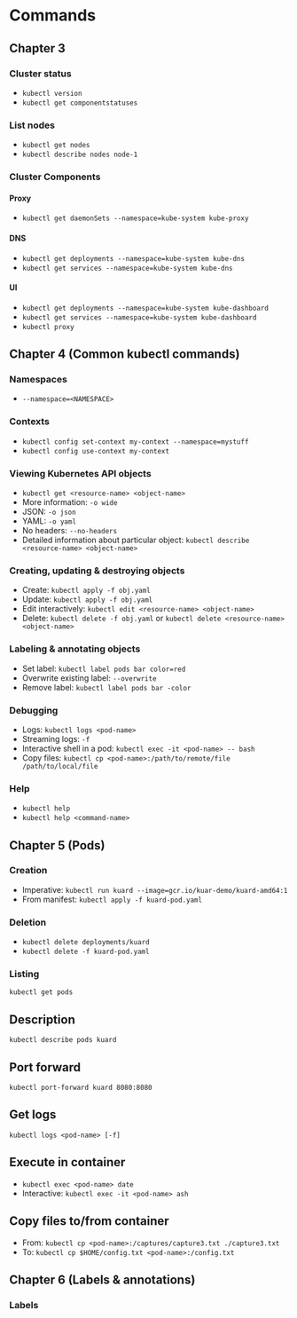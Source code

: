 # Commands
## Chapter 3
### Cluster status
- `kubectl version`
- `kubectl get componentstatuses`

### List nodes
- `kubectl get nodes`
- `kubectl describe nodes node-1`

### Cluster Components
#### Proxy
- `kubectl get daemonSets --namespace=kube-system kube-proxy`

#### DNS
- `kubectl get deployments --namespace=kube-system kube-dns`
- `kubectl get services --namespace=kube-system kube-dns`

#### UI
- `kubectl get deployments --namespace=kube-system kube-dashboard`
- `kubectl get services --namespace=kube-system kube-dashboard`
- `kubectl proxy`

## Chapter 4 (Common kubectl commands)
### Namespaces
- `--namespace=<NAMESPACE>`

### Contexts
- `kubectl config set-context my-context --namespace=mystuff`
- `kubectl config use-context my-context`

### Viewing Kubernetes API objects
- `kubectl get <resource-name> <object-name>`
- More information: `-o wide`
- JSON: `-o json`
- YAML: `-o yaml`
- No headers: `--no-headers`
- Detailed information about particular object: `kubectl describe <resource-name> <object-name>`

### Creating, updating & destroying objects
- Create: `kubectl apply -f obj.yaml`
- Update: `kubectl apply -f obj.yaml`
- Edit interactively: `kubectl edit <resource-name> <object-name>`
- Delete: `kubectl delete -f obj.yaml` or `kubectl delete <resource-name> <object-name>`

### Labeling & annotating objects
- Set label: `kubectl label pods bar color=red`
- Overwrite existing label: `--overwrite`
- Remove label: `kubectl label pods bar -color`

### Debugging
- Logs: `kubectl logs <pod-name>`
- Streaming logs: `-f`
- Interactive shell in a pod: `kubectl exec -it <pod-name> -- bash`
- Copy files: `kubectl cp <pod-name>:/path/to/remote/file /path/to/local/file`

### Help
- `kubectl help`
- `kubectl help <command-name>`


## Chapter 5 (Pods)
### Creation
- Imperative: `kubectl run kuard --image=gcr.io/kuar-demo/kuard-amd64:1`
- From manifest: `kubectl apply -f kuard-pod.yaml`

### Deletion
- `kubectl delete deployments/kuard`
- `kubectl delete -f kuard-pod.yaml`

### Listing
`kubectl get pods`

## Description
`kubectl describe pods kuard`

## Port forward
`kubectl port-forward kuard 8080:8080`

## Get logs
`kubectl logs <pod-name> [-f]`

## Execute in container
- `kubectl exec <pod-name> date`
- Interactive: `kubectl exec -it <pod-name> ash`

## Copy files to/from container
- From: `kubectl cp <pod-name>:/captures/capture3.txt ./capture3.txt`
- To: `kubectl cp $HOME/config.txt <pod-name>:/config.txt`

## Chapter 6 (Labels & annotations)
### Labels
